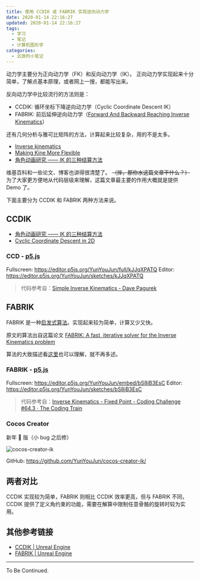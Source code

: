 ```yaml
---
title: 使用 CCDIK 或 FABRIK 实现逆向动力学
date: 2020-01-14 22:16:27
updated: 2020-01-14 22:16:27
tags:
  - 学习
  - 笔记
  - 计算机图形学
categories:
  - 云游的小笔记
---
```


<!-- more -->

动力学主要分为正向动力学（FK）和反向动力学（IK）。
正向动力学实现起来十分简单，了解点基本原理，或者网上一搜，都能写出来。

反向动力学中比较流行的方法则是：

- CCDIK: 循环坐标下降逆向动力学（Cyclic Coordinate Descent IK）
- FABRIK: 前后延伸逆向动力学（[Forward And Backward Reaching Inverse Kinematics](https://www.sciencedirect.com/science/article/pii/S1524070311000178)）

还有几何分析与雅可比矩阵的方法，计算起来比较复杂，用的不是太多。

- [Inverse kinematics](https://en.wikipedia.org/wiki/Inverse_kinematics)
- [Making Kine More Flexible](http://www.cs.cmu.edu/~15464-s13/lectures/lecture6/jlander_gamedev_nov98.pdf)
- [角色动画研究 —— IK 的三种结算方法](https://blog.csdn.net/noahzuo/article/details/53908141)

维基百科和一些论文、博客也讲得很清楚了。
~~（摔，那你水这篇文章干什么？）~~
为了大家更方便地从代码层级来理解，这篇文章最主要的作用大概就是提供 Demo 了。

下面主要分为 CCDIK 和 FABRIK 两种方法来说。

## CCDIK

- [角色动画研究 —— IK 的三种结算方法](https://blog.csdn.net/noahzuo/article/details/53908141)
- [Cyclic Coordinate Descent in 2D](http://www.ryanjuckett.com/programming/cyclic-coordinate-descent-in-2d/)

### CCD - [p5.js](https://p5js.org/zh-Hans/)

Fullscreen: <https://editor.p5js.org/YunYouJun/full/kJJqXPATQ>
Editor: <https://editor.p5js.org/YunYouJun/sketches/kJJqXPATQ>

> 代码参考自：[Simple Inverse Kinematics - Dave Pagurek](https://www.davepagurek.com/blog/inverse-kinematics/)

## FABRIK

FABRIK 是一种[启发式算法](https://baike.baidu.com/item/%E5%90%AF%E5%8F%91%E5%BC%8F%E7%AE%97%E6%B3%95/938987)。实现起来较为简单，计算又少又快。

原文的算法出自这篇论文 [FABRIK: A fast, iterative solver for the Inverse Kinematics problem](https://www.sciencedirect.com/science/article/pii/S1524070311000178)

算法的大致描述看[这里](https://blog.csdn.net/noahzuo/article/details/80188366)也可以理解，就不再多述。

### FABRIK - [p5.js](https://p5js.org/zh-Hans/)

Fullscreen: <https://editor.p5js.org/YunYouJun/embed/bS8jB3EsC>
Editor: <https://editor.p5js.org/YunYouJun/sketches/bS8jB3EsC>

> 代码参考自：[Inverse Kinematics - Fixed Point - Coding Challenge #64.3 · The Coding Train](https://thecodingtrain.com/CodingChallenges/064.3-inverse-kinematics-fixed-point)

### Cocos Creator

新年 🧨 版（小 bug 之后修）

![cocos-creator-ik](https://upyun.yunyoujun.cn/images/cocos-creator-ik.jpg)

GitHub: <https://github.com/YunYouJun/cocos-creator-ik/>

## 两者对比

CCDIK 实现较为简单，FABRIK 则相比 CCDIK 效率更高，但与 FABRIK 不同，CCDIK 提供了定义角约束的功能，需要在解算中限制任意骨骼的旋转时较为实用。

## 其他参考链接

- [CCDIK | Unreal Engine](https://docs.unrealengine.com/4.27/zh-CN/AnimatingObjects/SkeletalMeshAnimation/NodeReference/SkeletalControls/CCDIK/)
- [FABRIK | Unreal Engine](https://docs.unrealengine.com/4.27/zh-CN/AnimatingObjects/SkeletalMeshAnimation/NodeReference/Fabrik)

---

To Be Continued.
